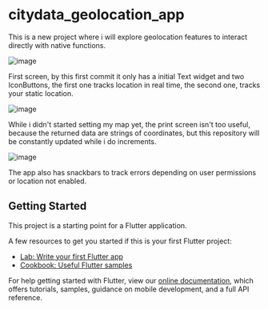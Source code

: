 # citydata_geolocation_app

This is a new project where i will explore geolocation features to interact directly with native functions.

![image](https://user-images.githubusercontent.com/86531099/127469878-72c6ec1b-8169-41b4-a849-470f46090c63.png)

First screen, by this first commit it only has a initial Text widget and two IconButtons, the first one tracks location in real time, the second one, tracks your static location.

![image](https://user-images.githubusercontent.com/86531099/127470091-9599dee2-d58b-4b2e-888c-81329d467e2f.png)

While i didn't started setting my map yet, the print screen isn't too useful, because the returned data are strings of coordinates, but this repository will be constantly updated while i do increments.

![image](https://user-images.githubusercontent.com/86531099/127470826-a736047f-0a93-46c8-904c-6ff08c807efd.png)

The app also has snackbars to track errors depending on user permissions or location not enabled.

## Getting Started

This project is a starting point for a Flutter application.

A few resources to get you started if this is your first Flutter project:

- [Lab: Write your first Flutter app](https://flutter.dev/docs/get-started/codelab)
- [Cookbook: Useful Flutter samples](https://flutter.dev/docs/cookbook)

For help getting started with Flutter, view our
[online documentation](https://flutter.dev/docs), which offers tutorials,
samples, guidance on mobile development, and a full API reference.
